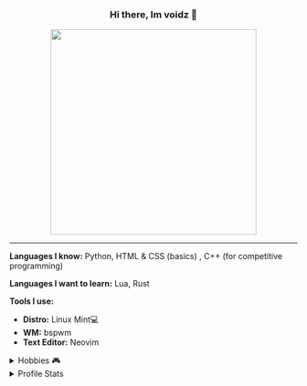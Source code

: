 <h3 align='center'>Hi there, Im voidz 👋</h3>
<p align='center'><img align='center' width='360px' src='https://64.media.tumblr.com/f44184258bf3c3712d2029e90c391a96/27f1ab5eb22beebb-6a/s640x960/2efdbe35f17bc117cc0db55a8e4cf97b973ee72e.gifv'></img></p>
<hr/>

**Languages I know:** Python, HTML & CSS (basics) , C++ (for competitive programming)

**Languages I want to learn:** Lua, Rust

**Tools I use:**
  - **Distro:** Linux Mint💻
  - **WM:**  bspwm
  - **Text Editor:** Neovim


<details>
  <summary> Hobbies 🎮 </summary>
  <br/>
  <p align='center'> -> Programming, watching anime &  comp gaming and occasionally reading some books </p>
</details>

<!-- <details>
  <summary> Fonts I like 🖋️ </summary>
  <br/>
  <p align='center'> -> JetBrains Mono, Fira Code, Fantasque Sans Mono, Montserrat, Lato, Kungfont, Segoe Script & Segoe Print </p>
</details>
 -->
<details>
  <summary> Profile Stats </summary>
  <br/>
  <p align='center'><img src="https://github-readme-stats.vercel.app/api/?username=vooidz&layout=compact&show_icons=true&include_all_commits=true&hide_border=false&theme=cobalt" />  
</details>
